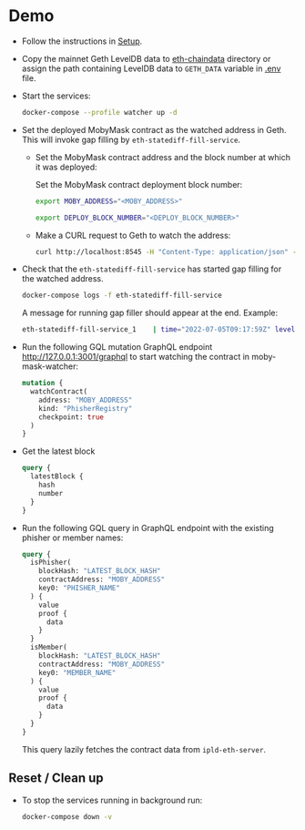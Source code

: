 # Demo

* Follow the instructions in [Setup](../README.md#setup).

* Copy the mainnet Geth LevelDB data to [eth-chaindata](../eth-chaindata/) directory or assign the path containing LevelDB data to `GETH_DATA` variable in [.env](../.env) file.

* Start the services:

  ```bash
  docker-compose --profile watcher up -d
  ```

* Set the deployed MobyMask contract as the watched address in Geth. This will invoke gap filling by `eth-statediff-fill-service`.

  * Set the MobyMask contract address and the block number at which it was deployed:

    Set the MobyMask contract deployment block number:

    ```bash
    export MOBY_ADDRESS="<MOBY_ADDRESS>"

    export DEPLOY_BLOCK_NUMBER="<DEPLOY_BLOCK_NUMBER>"
    ```

  * Make a CURL request to Geth to watch the address:

    ```bash
    curl http://localhost:8545 -H "Content-Type: application/json" -d '{ "jsonrpc":"2.0", "method":"statediff_watchAddress", "params":["add",[{ "Address":"'"$MOBY_ADDRESS"'", "CreatedAt": '"$DEPLOY_BLOCK_NUMBER"' }]], "id":1 }'
    ```

* Check that the `eth-statediff-fill-service` has started gap filling for the watched address.

  ```bash
  docker-compose logs -f eth-statediff-fill-service
  ```

  A message for running gap filler should appear at the end. Example:
  
  ```bash
  eth-statediff-fill-service_1    | time="2022-07-05T09:17:59Z" level=info msg="running watched address gap filler for block range: (30, 137)"
  ```

* Run the following GQL mutation GraphQL endpoint http://127.0.0.1:3001/graphql to start watching the contract in moby-mask-watcher:

  ```graphql
  mutation {
    watchContract(
      address: "MOBY_ADDRESS"
      kind: "PhisherRegistry"
      checkpoint: true
    )
  }
  ```

* Get the latest block

    ```graphql
    query {
      latestBlock {
        hash
        number
      }
    }
    ```

* Run the following GQL query in GraphQL endpoint with the existing phisher or member names:

  ```graphql
  query {
    isPhisher(
      blockHash: "LATEST_BLOCK_HASH"
      contractAddress: "MOBY_ADDRESS"
      key0: "PHISHER_NAME"
    ) {
      value
      proof {
        data
      }
    }
    isMember(
      blockHash: "LATEST_BLOCK_HASH"
      contractAddress: "MOBY_ADDRESS"
      key0: "MEMBER_NAME"
    ) {
      value
      proof {
        data
      }
    }
  }
  ```

  This query lazily fetches the contract data from `ipld-eth-server`.

## Reset / Clean up

* To stop the services running in background run:

  ```bash
  docker-compose down -v
  ```
